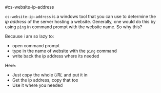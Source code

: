 #cs-website-ip-address

`cs-website-ip-address` is a windows tool that you can use to determine the *ip address*
of the server hosting a website. Generally, one would do this by using `ping` in command
prompt with the website name. So why this?

Because i am so lazy to:
- open command prompt
- type in the name of website with the `ping` command
- write back the ip address where its needed

Here:
- Just copy the whole *URL* and put it in
- Get the ip address, copy that too
- Use it where you needed

